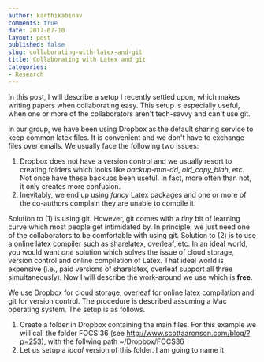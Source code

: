 ```yaml
---
author: karthikabinav
comments: true
date: 2017-07-10
layout: post
published: false
slug: collaborating-with-latex-and-git
title: Collaborating with Latex and git
categories:
- Research
---
```



In this post, I will describe a setup I recently settled upon, which makes writing papers when collaborating easy. This setup is especially
useful, when one or more of the collaborators aren't tech-savvy and can't use git. 


In our group, we have been using Dropbox as the default sharing service to keep common latex files. It is convenient and we don't have to exchange
files over emails. We usually face the following two issues:
1. Dropbox does not have a version control and we usually resort to creating folders which looks like *backup-mm-dd*, *old_copy_blah*, etc. Not once have these
backups been useful. In fact, more often than not, it only creates more confusion.
2. Inevitably, we end up using *fancy* Latex packages and one or more of the co-authors complain they are unable to compile it.


Solution to (1) is using git. However, git comes with a *tiny* bit of learning curve which most people get intimidated by. In principle, we just need one of the 
collaborators to be comfortable with using git. Solution to (2) is to use a online latex compiler such as sharelatex, overleaf, etc. In an ideal world, you would want *one* solution
which solves the issue of cloud storage, version control and online compilation of Latex. That ideal world is expensive (i.e., paid versions of sharelatex, overleaf support all three simultaneously).
Now I will describe the work-around we use which is **free**.


We use Dropbox for cloud storage, overleaf for online latex compilation and git for version control. The procedure is described assuming a Mac operating system. The setup is as follows.
1. Create a folder in Dropbox containing the main files. For this example we will call the folder FOCS'36 (see <http://www.scottaaronson.com/blog/?p=253>), with the follwing path
~/Dropbox/FOCS36
2. Let us setup a *local* version of this folder. I am going to name it 


